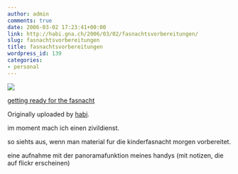 ```yaml
---
author: admin
comments: true
date: 2006-03-02 17:23:41+00:00
link: http://habi.gna.ch/2006/03/02/fasnachtsvorbereitungen/
slug: fasnachtsvorbereitungen
title: fasnachtsvorbereitungen
wordpress_id: 139
categories:
- personal
---
```



 [![](http://static.flickr.com/36/106851594_530ad41854_m.jpg)](http://www.flickr.com/photos/habi/106851594/)
   

 
  [getting ready for the fasnacht](http://www.flickr.com/photos/habi/106851594/)
    

  Originally uploaded by [habi](http://www.flickr.com/people/habi/).
 



im moment mach ich einen zivildienst.  

so siehts aus, wenn man material fur die kinderfasnacht morgen vorbereitet.  

eine aufnahme mit der panoramafunktion meines handys (mit notizen, die auf flickr erscheinen)
  

